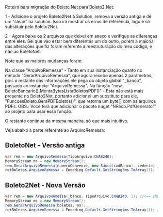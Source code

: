 Roteiro para migração do Boleto.Net para Boleto2.Net:

1 - Adicione o projeto Boleto2Net à Solution, remova a versão antiga e dê um "clean" na solution. Isso irá mostrar os erros de referência, logo é só substituir pelo Boleto2Net.

2 - Agora baixe os 2 arquivos que deixei em anexo e verifique as diferenças entre eles. Sei que vão estar bem diferentes um do outro, porém a maioria das alterações que fiz foram referente a reestruturação do meu código, e não ao BoletoNet.

Note que as maiores mudanças foram:

Na classe "ArquivoRemessa" - Tanto em sua instanciação quanto no método "GerarArquivoRemessa", que agora recebe apenas 2 parâmetros, pois o restante das informações ele pega do objeto global "_banco", passado ao instanciar "ArquivoRemessa".
Na função "new BoletoBancario().MontaBytesListaBoletosPDF()" - Esta não está mais presente no Boleto2Net, portanto adicionei um substituto para ele, "FuncoesBoleto.GeraPDFBoletos()", que retorna um byte[] com os arquivos PDFs.
OBS.: Você terá que adicionar o pacote nuget "NReco.PdfGenerator" ao projeto para usar essa função.

O restante continua da mesma maneira, só que mais intuitivo.

Veja abaixo a parte referente ao ArquivoRemessa:

## BoletoNet - Versão antiga
```csharp
var rem = new ArquivoRemessa(TipoArquivo.CNAB240);
MemoryStream ms = new MemoryStream();
rem.GerarArquivoRemessa(numeroConvenio, new Banco(codBanco), cedente, _boletos, ms, numeroArqRemessa);
retBoletos.ArquivoRemessa = Encoding.Default.GetString(ms.ToArray());
```

## Boleto2Net - Nova Versão
```csharp
var rem = new ArquivoRemessa(_banco, TipoArquivo.CNAB240, 1); //<== IMPLEMENTAR AQUI NUMERO SEQUENCIAL DO ARQ REMESSA!!!
MemoryStream ms = new MemoryStream();
rem.GerarArquivoRemessa(boletos, ms);
retBoletos.ArquivoRemessa = Encoding.Default.GetString(ms.ToArray()); //<
`````


